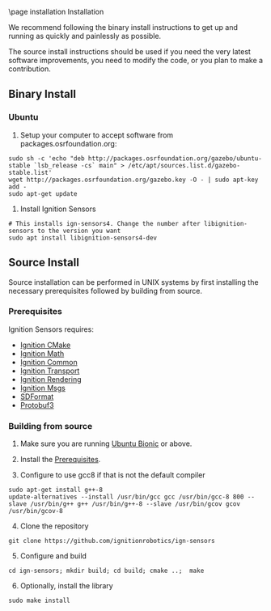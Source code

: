 \page installation Installation

We recommend following the binary install instructions to get up and running as quickly and painlessly as possible.

The source install instructions should be used if you need the very latest software improvements, you need to modify the code, or you plan to make a contribution.

## Binary Install

### Ubuntu

1. Setup your computer to accept software from packages.osrfoundation.org:

```{.sh}
sudo sh -c 'echo "deb http://packages.osrfoundation.org/gazebo/ubuntu-stable `lsb_release -cs` main" > /etc/apt/sources.list.d/gazebo-stable.list'
wget http://packages.osrfoundation.org/gazebo.key -O - | sudo apt-key add -
sudo apt-get update
```

1. Install Ignition Sensors

```{.sh}
# This installs ign-sensors4. Change the number after libignition-sensors to the version you want
sudo apt install libignition-sensors4-dev
```

## Source Install

Source installation can be performed in UNIX systems by first installing the
necessary prerequisites followed by building from source.

### Prerequisites

Ignition Sensors requires:

  * [Ignition CMake](https://ignitionrobotics.org/libs/cmake)
  * [Ignition Math](https://ignitionrobotics.org/libs/math)
  * [Ignition Common](https://ignitionrobotics.org/libs/common)
  * [Ignition Transport](https://ignitionrobotics.org/libs/transport)
  * [Ignition Rendering](https://ignitionrobotics.org/libs/rendering)
  * [Ignition Msgs](https://ignitionrobotics.org/libs/msgs)
  * [SDFormat](https://github.com/osrf/sdformat)
  * [Protobuf3](https://developers.google.com/protocol-buffers/)

### Building from source

1. Make sure you are running [Ubuntu Bionic](http://releases.ubuntu.com/18.04/) or above.

2. Install the [Prerequisites](#prerequisites).

3. Configure to use gcc8 if that is not the default compiler

```{.sh}
sudo apt-get install g++-8
update-alternatives --install /usr/bin/gcc gcc /usr/bin/gcc-8 800 --slave /usr/bin/g++ g++ /usr/bin/g++-8 --slave /usr/bin/gcov gcov /usr/bin/gcov-8
```

4. Clone the repository

```{.sh}
git clone https://github.com/ignitionrobotics/ign-sensors
```

5. Configure and build

```{.sh}
cd ign-sensors; mkdir build; cd build; cmake ..;  make
```

6. Optionally, install the library

```{.sh}
sudo make install
```


